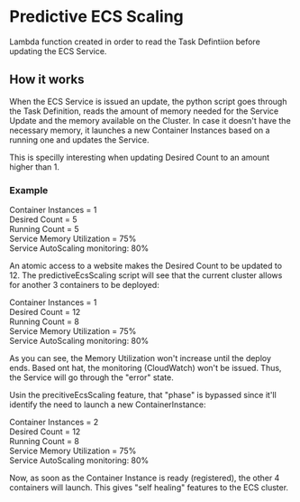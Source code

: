 Predictive ECS Scaling
===

Lambda function created in order to read the Task Defintiion before updating the ECS Service.

## How it works

When the ECS Service is issued an update, the python script goes through the Task Definition, reads the amount of memory needed for the Service Update and the memory available on the Cluster. In case it doesn't have the necessary memory, it launches a new Container Instances based on a running one and updates the Service.

This is specilly interesting when updating Desired Count to an amount higher than 1.

### Example

Container Instances = 1  
Desired Count = 5  
Running Count = 5  
Service Memory Utilization = 75%  
Service AutoScaling monitoring: 80%

An atomic access to a website makes the Desired Count to be updated to 12. The predictiveEcsScaling script will see that the current cluster allows for another 3 containers to be deployed:

Container Instances = 1  
Desired Count = 12  
Running Count = 8  
Service Memory Utilization = 75%  
Service AutoScaling monitoring: 80%

As you can see, the Memory Utilization won't increase until the deploy ends. Based ont hat, the monitoring (CloudWatch) won't be issued. Thus, the Service will go through the "error" state.

Usin the precitiveEcsScaling feature, that "phase" is bypassed since it'll identify the need to launch a new ContainerInstance:

Container Instances = 2  
Desired Count = 12  
Running Count = 8  
Service Memory Utilization = 75%  
Service AutoScaling monitoring: 80% 

Now, as soon as the Container Instance is ready (registered), the other 4 containers will launch. This gives "self healing" features to the ECS cluster. 